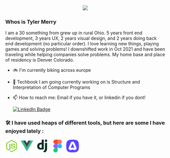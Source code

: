 
<!--
**merryt/merryt** is a ✨ _special_ ✨ repository because its `README.md` (this file) appears on your GitHub profile.

Here are some ideas to get you started:

- 🔭 I’m currently working on ...
- 🌱 I’m currently learning ...
- 👯 I’m looking to collaborate on ...
- 🤔 I’m looking for help with ...
- 💬 Ask me about ...
- 📫 How to reach me: ...
- 😄 Pronouns: ...
- ⚡ Fun fact: ...
-->

<div id="header" align="center">
  <img src="https://media.giphy.com/media/1xncnMSeNFKymihQhQ/giphy.gif"/>
</div>

### Whos is Tyler Merry
I am a 30 something from grew up in rural Ohio. 5 years front end development, 3 years UX, 2 years visual design, and 2 years doing back end development (no particular order). I love learning new things, playing games and solving problems! I downshifted work in Oct 2021 and have been traveling while helping companies solve problems. My home base and place of residency is Denver Colorado.
  
- 🚲 I'm currently biking across europe
- 📖 Techbook I am going currently working on is Structure and Interpretation of Computer Programs 
- 📫 How to reach me: Email if you have it, or linkedin if you dont!
  
  <a href="https://www.linkedin.com/in/merryt/">
    <img src="https://img.shields.io/badge/LinkedIn-blue?style=for-the-badge&logo=linkedin&logoColor=white" alt="LinkedIn Badge"/>
  </a>

### :hammer_and_wrench: I have used heaps of different tools, but here are some I have enjoyed lately :
<div>
  <img src="https://github.com/devicons/devicon/blob/master/icons/nodejs/nodejs-original.svg" title="NodeJS" alt="NodeJS" width="40" height="40"/>&nbsp;
  <img src="https://github.com/devicons/devicon/blob/master/icons/vuejs/vuejs-original.svg" title="Vue" alt="Vue" width="40" height="40"/>&nbsp;
  <img src="https://github.com/devicons/devicon/blob/master/icons/django/django-plain.svg" title="Django" alt="Django" width="40" height="40"/>&nbsp;
  <img src="https://github.com/devicons/devicon/blob/master/icons/figma/figma-original.svg" title="Figma" **alt="Figma" width="40" height="40"/>&nbsp;
  <img src="https://github.com/devicons/devicon/blob/master/icons/adonisjs/adonisjs-original.svg" title="Adonis.js" alt="Adonis.js" width="40" height="40"/>&nbsp;
</div>
